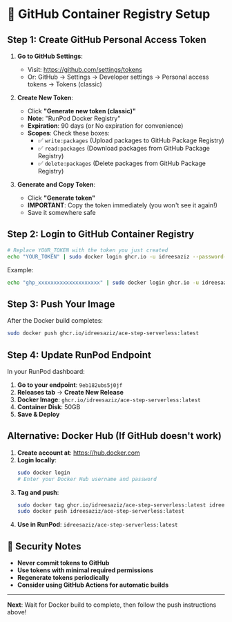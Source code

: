 # 🔐 GitHub Container Registry Setup

## Step 1: Create GitHub Personal Access Token

1. **Go to GitHub Settings**:
   - Visit: https://github.com/settings/tokens
   - Or: GitHub → Settings → Developer settings → Personal access tokens → Tokens (classic)

2. **Create New Token**:
   - Click **"Generate new token (classic)"**
   - **Note**: "RunPod Docker Registry"
   - **Expiration**: 90 days (or No expiration for convenience)
   - **Scopes**: Check these boxes:
     - ✅ `write:packages` (Upload packages to GitHub Package Registry)
     - ✅ `read:packages` (Download packages from GitHub Package Registry)
     - ✅ `delete:packages` (Delete packages from GitHub Package Registry)

3. **Generate and Copy Token**:
   - Click **"Generate token"**
   - **IMPORTANT**: Copy the token immediately (you won't see it again!)
   - Save it somewhere safe

## Step 2: Login to GitHub Container Registry

```bash
# Replace YOUR_TOKEN with the token you just created
echo "YOUR_TOKEN" | sudo docker login ghcr.io -u idreesaziz --password-stdin
```

Example:
```bash
echo "ghp_xxxxxxxxxxxxxxxxxxxx" | sudo docker login ghcr.io -u idreesaziz --password-stdin
```

## Step 3: Push Your Image

After the Docker build completes:

```bash
sudo docker push ghcr.io/idreesaziz/ace-step-serverless:latest
```

## Step 4: Update RunPod Endpoint

In your RunPod dashboard:

1. **Go to your endpoint**: `9eb182ubs5j0jf`
2. **Releases tab** → **Create New Release**
3. **Docker Image**: `ghcr.io/idreesaziz/ace-step-serverless:latest`
4. **Container Disk**: 50GB
5. **Save & Deploy**

## Alternative: Docker Hub (If GitHub doesn't work)

1. **Create account at**: https://hub.docker.com
2. **Login locally**:
   ```bash
   sudo docker login
   # Enter your Docker Hub username and password
   ```
3. **Tag and push**:
   ```bash
   sudo docker tag ghcr.io/idreesaziz/ace-step-serverless:latest idreesaziz/ace-step-serverless:latest
   sudo docker push idreesaziz/ace-step-serverless:latest
   ```
4. **Use in RunPod**: `idreesaziz/ace-step-serverless:latest`

## 🚨 Security Notes

- **Never commit tokens to GitHub**
- **Use tokens with minimal required permissions**
- **Regenerate tokens periodically**
- **Consider using GitHub Actions for automatic builds**

---

**Next**: Wait for Docker build to complete, then follow the push instructions above!

